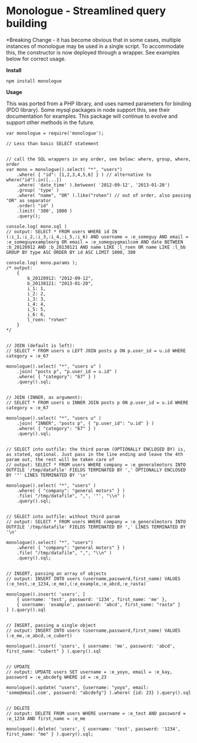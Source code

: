 Monologue - Streamlined query building
======================================

*Breaking Change - it has become obvious that in some cases, multiple instances of monologue may be used in a single script.  To accommodate this, the constructor is now deployed through a wrapper.  See examples below for correct usage.

**Install**

    npm install monologue

**Usage**

This was ported from a PHP library, and uses named parameters for binding (PDO library). Some mysql packages in node support this, see their documentation for examples. This package will continue to evolve and support other methods in the future.

    var monologue = require('monologue');

    // Less than basic SELECT statement


    // call the SQL wrappers in any order, see below: where, group, where, order
    var mono = monologue().select( "*", "users")
        .where( { "id": [1,2,3,4,5,6] } ) // alternative to where("id").in([...])
        .where( 'date_time' ).between( '2012-09-12', '2013-01-20')
        .group( 'type' )
        .where( "name", "OR" ).like("ro%en") // out of order, also passing "OR" as separator
        .order( "id" )
        .limit( '300', 1000 )
        .query();

    console.log( mono.sql )
    // output: SELECT * FROM users WHERE id IN (:i_1,:i_2,:i_3,:i_4,:i_5,:i_6) AND username = :e_someguy AND email = :e_someguyexampleorg OR email = :e_someguygmailcom AND date BETWEEN :b_20120912 AND :b_20130121 AND name LIKE :l_roen OR name LIKE :l_bb GROUP BY type ASC ORDER BY id ASC LIMIT 1000, 300

    console.log( mono.params );
    /* output:
        {
            b_20120912: "2012-09-12",
            b_20130121: "2013-01-20",
            i_1: 1,
            i_2: 2,
            i_3: 3,
            i_4: 4,
            i_5: 5,
            i_6: 6,
            l_roen: "ro%en"
        }
    */


    // JOIN (default is left):
    // SELECT * FROM users u LEFT JOIN posts p ON p.user_id = u.id WHERE category = :e_67

    monologue().select( "*", "users u" )
        .join( "posts p", "p.user_id = u.id" )
        .where( { "category": "67" } )
        .query().sql;


    // JOIN (INNER, as argument):
    // SELECT * FROM users u INNER JOIN posts p ON p.user_id = u.id WHERE category = :e_67

    monologue().select( "*", "users u" )
        .join( "INNER", "posts p", { "p.user_id": "u.id" } )
        .where( { "category": "67" } )
        .query().sql;


    // SELECT into outfile: the third param (OPTIONALLY ENCLOSED BY) is, as stated, optional. Just pass in the line ending and leave the 4th param out, the rest will be taken care of
    // output: SELECT * FROM users WHERE company = :e_generalmotors INTO OUTFILE '/tmp/datafile' FIELDS TERMINATED BY ',' OPTIONALLY ENCLOSED BY '"' LINES TERMINATED BY '\n'

    monologue().select( "*", "users" )
        .where( { "company": "general motors" } )
        .file( "/tmp/datafile", ",", '"', "\\n" )
        .query().sql;


    // SELECT into outfile: without third param
    // output: SELECT * FROM users WHERE company = :e_generalmotors INTO OUTFILE '/tmp/datafile' FIELDS TERMINATED BY ',' LINES TERMINATED BY '\n'

    monologue().select( "*", "users")
        .where( { "company": "general motors" } )
        .file( "/tmp/datafile", ",", "\\n" )
        .query().sql;


    // INSERT, passing an array of objects
    // output: INSERT INTO users (username,password,first_name) VALUES (:e_test,:e_1234,:e_me),(:e_example,:e_abcd,:e_rasta)

    monologue().insert( 'users', [
        { username: 'test', password: '1234', first_name: 'me' },
        { username: 'example', password: 'abcd', first_name: "rasta" }
    ] ).query().sql


    // INSERT, passing a single object
    // output: INSERT INTO users (username,password,first_name) VALUES (:e_me,:e_abcd,:e_cubert)

    monologue().insert( 'users', { username: 'me', password: 'abcd', first_name: "cubert" } ).query().sql


    // UPDATE
    // output: UPDATE users SET username = :e_yoyo, email = :e_kay, password = :e_abcdefg WHERE id = :e_23

    monologue().update( "users", {username: "yoyo", email: 'some@email.com', password: "abcdefg"} ).where( {id: 23} ).query().sql


    // DELETE
    // output: DELETE FROM users WHERE username = :e_test AND password = :e_1234 AND first_name = :e_me

    monologue().delete( 'users', { username: 'test', password: '1234', first_name: "me" } ).query().sql;